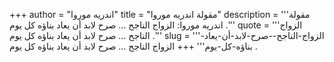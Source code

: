 +++
author = "اندريه موروا"
title = "مقولة اندريه موروا"
description = '''مقولة اندريه موروا: الزواج الناجح ... صرح لابد أن يعاد بناؤه كل يوم .'''
quote = '''الزواج الناجح ... صرح لابد أن يعاد بناؤه كل يوم .'''
slug = '''الزواج-الناجح--صرح-لابد-أن-يعاد-بناؤه-كل-يوم'''
+++
الزواج الناجح ... صرح لابد أن يعاد بناؤه كل يوم .
